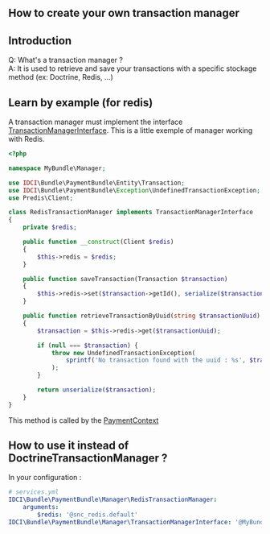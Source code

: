 How to create your own transaction manager
------------------------------------------

## Introduction

Q: What's a transaction manager ?  
A: It is used to retrieve and save your transactions with a specific stockage method (ex: Doctrine, Redis, ...)

## Learn by example (for redis)

A transaction manager must implement the interface [TransactionManagerInterface](../../Manager/TransactionManagerInterface.php).
This is a little exemple of manager working with Redis.
```php
<?php

namespace MyBundle\Manager;

use IDCI\Bundle\PaymentBundle\Entity\Transaction;
use IDCI\Bundle\PaymentBundle\Exception\UndefinedTransactionException;
use Predis\Client;

class RedisTransactionManager implements TransactionManagerInterface
{
    private $redis;

    public function __construct(Client $redis)
    {
        $this->redis = $redis;
    }

    public function saveTransaction(Transaction $transaction)
    {
        $this->redis->set($transaction->getId(), serialize($transaction));
    }

    public function retrieveTransactionByUuid(string $transactionUuid): Transaction
    {
        $transaction = $this->redis->get($transactionUuid);

        if (null === $transaction) {
            throw new UndefinedTransactionException(
                sprintf('No transaction found with the uuid : %s', $transactionUuid)
            );
        }

        return unserialize($transaction);
    }
}


```

This method is called by the [PaymentContext](../../Payment/PaymentContext.php)

## How to use it instead of DoctrineTransactionManager ?

In your configuration :

```yaml
# services.yml
IDCI\Bundle\PaymentBundle\Manager\RedisTransactionManager:
    arguments:
        $redis: '@snc_redis.default'
IDCI\Bundle\PaymentBundle\Manager\TransactionManagerInterface: '@MyBundle\Manager\RedisTransactionManager'
```

